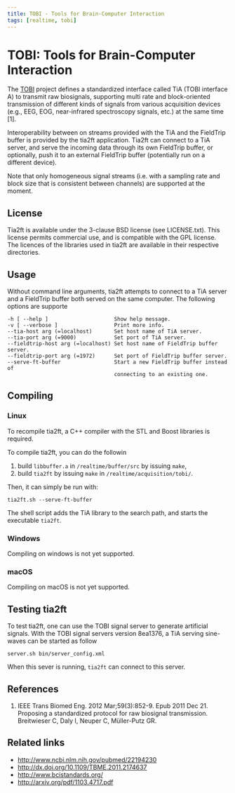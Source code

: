 ```yaml
---
title: TOBI - Tools for Brain-Computer Interaction
tags: [realtime, tobi]
---
```


# TOBI: Tools for Brain-Computer Interaction

The [TOBI](http://www.tobi-project.org) project defines a standardized interface called TiA (TOBI interface A) to transmit raw biosignals, supporting multi rate and block-oriented transmission of different kinds of signals from various acquisition devices (e.g., EEG, EOG, near-infrared spectroscopy signals, etc.) at the same time [1].

Interoperability between on streams provided with the TiA and the FieldTrip buffer is provided by the tia2ft application. Tia2ft can connect to a TiA server, and serve the incoming data through its own FieldTrip buffer, or optionally, push it to an external FieldTrip buffer (potentially run on a different device).

Note that only homogeneous signal streams (i.e. with a sampling rate and block size that is consistent between channels) are supported at the moment.

## License

Tia2ft is available under the 3-clause BSD license (see LICENSE.txt). This
license permits commercial use, and is compatible with the GPL license. The
licences of the libraries used in tia2ft are available in their respective
directories.

## Usage

Without command line arguments, tia2ft attempts to connect to a TiA server and
a FieldTrip buffer both served on the same computer. The following options are
supporte

    -h [ --help ]                     Show help message.
    -v [ --verbose ]                  Print more info.
    --tia-host arg (=localhost)       Set host name of TiA server.
    --tia-port arg (=9000)            Set port of TiA server.
    --fieldtrip-host arg (=localhost) Set host name of FieldTrip buffer server.
    --fieldtrip-port arg (=1972)      Set port of FieldTrip buffer server.
    --serve-ft-buffer                 Start a new FieldTrip buffer instead of
                                      connecting to an existing one.

## Compiling

### Linux

To recompile tia2ft, a C++ compiler with the STL and Boost libraries is
required.

To compile tia2ft, you can do the followin

1.  build `libbuffer.a` in `/realtime/buffer/src` by issuing `make`,
2.  build `tia2ft` by issuing `make` in `/realtime/acquisition/tobi/`.

Then, it can simply be run with:

    tia2ft.sh --serve-ft-buffer

The shell script adds the TiA library to the search path, and starts the
executable `tia2ft`.

### Windows

Compiling on windows is not yet supported.

### macOS

Compiling on macOS is not yet supported.

## Testing tia2ft

To test tia2ft, one can use the TOBI signal server to generate artificial
signals. With the TOBI signal servers version 8ea1376, a TiA serving
sine-waves can be started as follow

    server.sh bin/server_config.xml

When this sever is running, `tia2ft` can connect to this server.

## References

1.  IEEE Trans Biomed Eng. 2012 Mar;59(3):852-9. Epub 2011 Dec 21. Proposing a standardized protocol for raw biosignal transmission. Breitwieser C, Daly I, Neuper C, Müller-Putz GR.

## Related links

- http://www.ncbi.nlm.nih.gov/pubmed/22194230
- http://dx.doi.org/10.1109/TBME.2011.2174637
- http://www.bcistandards.org/
- http://arxiv.org/pdf/1103.4717.pdf

